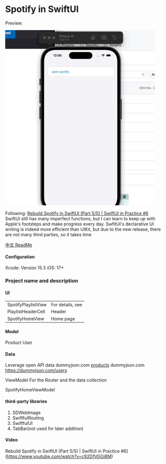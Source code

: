 # **Spotify in SwiftUI** 

Preview:

 ![](PreviewFiles/Apr-27-2024%2013-07-31.gif)

Following:  [Rebuild Spotify in SwiftUI \(Part 5/5\) | SwiftUI in Practice \#6](https://www.youtube.com/watch?v=c92DfVGGi8M)
SwiftUI still has many imperfect functions, but I can learn to keep up with Apple's footsteps and make progress every day. SwfitUI's declarative UI writing is indeed more efficient than UIKit, but due to the new release, there are not many third parties, so it takes time

[中文 ReadMe ](/README.md)
#### Configuration
Xcode: Version 15.3
iOS: 17+

### Project name and description
#### UI
|       |           |
|---------------------|------------|
| SpotifyPlaylistView | For details, see |
| PlaylistHeaderCell | Header | for details
| SpotifyHomeView | Home page |

#### Model
Product
User

#### Data
Leverage open API data
dummyjson.com [products](https://dummyjson.com/products)
dummyjson.com  https://dummyjson.com/users

ViewModel
For the Router and the data collection

SpotifyHomeViewModel

#### third-party libraries
1. SDWebImage
2. SwiftfulRouting
3. SwiftfulUI
4. TabBar(not used for later addition)


#### Video
Rebuild Spotify in SwiftUI \(Part 5/5\) | SwiftUI in Practice \#6](https://www.youtube.com/watch?v=c92DfVGGi8M)

 